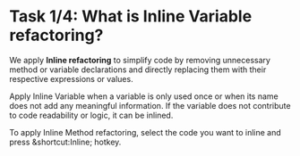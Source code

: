 # Task 1/4: What is Inline Variable refactoring?

We apply **Inline refactoring** to simplify code by removing unnecessary method or variable declarations and directly 
replacing them with their respective expressions or values.

Apply Inline Variable when a variable is only used once or when its name does not add any meaningful information. 
If the variable does not contribute to code readability or logic, it can be inlined.

To apply Inline Method refactoring, select the code you want to inline and press &shortcut:Inline; hotkey. 

